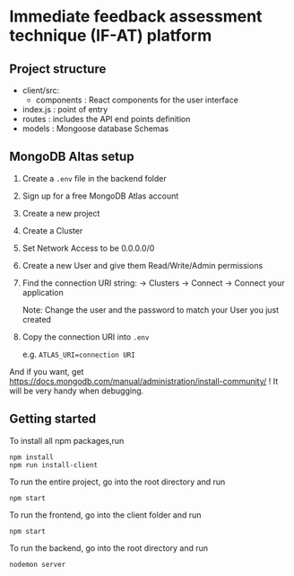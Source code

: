 # Immediate feedback assessment technique (IF-AT) platform

## Project structure
- client/src:
    - components : React components for the user interface
- index.js : point of entry
- routes : includes the API end points definition
- models : Mongoose database Schemas

## MongoDB Altas setup
 
1. Create a ```.env``` file in the backend folder
2. Sign up for a free MongoDB Atlas account
3. Create a new project
4. Create a Cluster
5. Set Network Access to be 0.0.0.0/0
6. Create a new User and give them Read/Write/Admin permissions
7. Find the connection URI string:
   -> Clusters -> Connect -> Connect your application
   
   Note: Change the user and the password to match your User you just created
8. Copy the connection URI into ```.env```

    e.g. ```ATLAS_URI=connection URI```
    
And if you want, get https://docs.mongodb.com/manual/administration/install-community/ ! It will be very handy when debugging.


## Getting started


To install all npm packages,run
```angular2html
npm install
npm run install-client
```
To run the entire project, go into the root directory and run
```
npm start
```
To run the frontend, go into the client folder and run
```angular2html
npm start
```
To run the backend, go into the root directory and run
```angular2html
nodemon server
```





 

